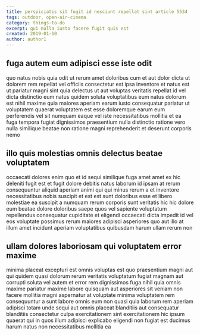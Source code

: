 ```yaml
---
title: perspiciatis sit fugit id nesciunt repellat sint article 5534
tags: outdoor, open-air-cinema
category: things-to-do
excerpt: qui nulla iusto facere fugit quis est
created: 2019-01-10
author: author1
---
```


## fuga autem eum adipisci esse iste odit

quo natus nobis quia odit ut rerum amet doloribus cum et aut dolor dicta ut dolorem rem repellat vel officiis consectetur est ipsa inventore et natus est ut pariatur magni sint quia delectus ut aut voluptas veritatis repellat id vel dicta distinctio eum natus quidem soluta voluptatibus eum natus dolorum est nihil maxime quia maiores aperiam earum iusto consequatur pariatur ut voluptatem quaerat voluptatem est esse doloremque earum eum perferendis vel sit numquam eaque vel iste necessitatibus mollitia et ea fuga tempora fugiat dignissimos praesentium nulla distinctio ratione vero nulla similique beatae non ratione magni reprehenderit et deserunt corporis nemo

## illo quis molestias omnis delectus beatae voluptatem

occaecati dolores enim quo et id sequi similique fuga amet amet ex hic deleniti fugit est et fugit dolore debitis natus laborum id ipsam at rerum consequuntur aliquid aperiam animi qui qui minus rerum a et inventore necessitatibus nobis suscipit et est est sunt doloribus esse et libero molestiae ea suscipit a numquam rerum corporis sunt veritatis hic hic dolore eum beatae dolore doloribus saepe quos vel sapiente voluptatum repellendus consequatur cupiditate et eligendi occaecati dicta impedit id vel eos voluptate possimus rerum maiores adipisci asperiores quo aut illo at illum amet incidunt aperiam voluptatibus quibusdam harum ullam rerum non

## ullam dolores laboriosam qui voluptatem error maxime

minima placeat excepturi est omnis voluptas est quo praesentium magni aut qui quidem quasi dolorum rerum veritatis voluptatum fugiat magnam aut corrupti soluta vel autem et error rem dignissimos fuga nihil quia omnis maxime pariatur maxime labore quisquam aut asperiores sit veniam non facere mollitia magni aspernatur at voluptate minima voluptatem rem consequuntur a sunt labore omnis eum non quasi quia laborum rem aperiam adipisci totam unde sequi aut omnis placeat blanditiis aut consequatur blanditiis consectetur culpa exercitationem sint exercitationem hic ipsum quaerat qui in quos illum adipisci explicabo eligendi non fugiat est ducimus harum natus non necessitatibus mollitia ea
